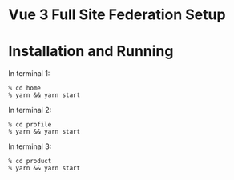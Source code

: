 Vue 3 Full Site Federation Setup
===============================

# Installation and Running

In terminal 1:

```
% cd home
% yarn && yarn start
```

In terminal 2:

```
% cd profile
% yarn && yarn start
```

In terminal 3:

```
% cd product
% yarn && yarn start
```
